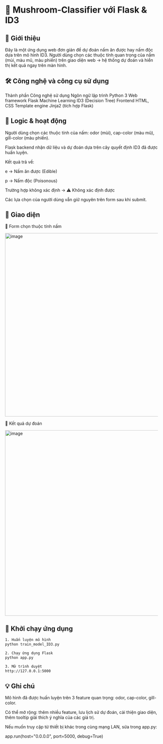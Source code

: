 # 🍄 Mushroom-Classifier với Flask & ID3
## 📌 Giới thiệu

Đây là một ứng dụng web đơn giản để dự đoán nấm ăn được hay nấm độc dựa trên mô hình ID3.
Người dùng chọn các thuộc tính quan trọng của nấm (mùi, màu mũ, màu phiến) trên giao diện web → hệ thống dự đoán và hiển thị kết quả ngay trên màn hình.

## 🛠️ Công nghệ và công cụ sử dụng
Thành phần	Công nghệ sử dụng
Ngôn ngữ lập trình	Python 3
Web framework	Flask
Machine Learning	ID3 (Decision Tree)
Frontend	HTML, CSS
Template engine	Jinja2 (tích hợp Flask)
## 🧠 Logic & hoạt động

Người dùng chọn các thuộc tính của nấm: odor (mùi), cap-color (màu mũ), gill-color (màu phiến).

Flask backend nhận dữ liệu và dự đoán dựa trên cây quyết định ID3 đã được huấn luyện.

Kết quả trả về:

e → Nấm ăn được (Edible)

p → Nấm độc (Poisonous)

Trường hợp không xác định → ⚠️ Không xác định được

Các lựa chọn của người dùng vẫn giữ nguyên trên form sau khi submit.

## 🎨 Giao diện

🔹 Form chọn thuộc tính nấm

<img width="978" height="604" alt="image" src="https://github.com/user-attachments/assets/1a39ca88-6e9d-45aa-b9b2-32ee5fabe009" />

🔹 Kết quả dự đoán

<img width="880" height="611" alt="image" src="https://github.com/user-attachments/assets/594ce291-5f9d-4b3f-9768-ec2fc6c149b7" />

## 🚀 Khởi chạy ứng dụng

```bash
1. Huấn luyện mô hình
python train_model_ID3.py

2. Chạy ứng dụng Flask
python app.py

3. Mở trình duyệt
http://127.0.0.1:5000
```

## 💡 Ghi chú

Mô hình đã được huấn luyện trên 3 feature quan trọng: odor, cap-color, gill-color.

Có thể mở rộng: thêm nhiều feature, lưu lịch sử dự đoán, cải thiện giao diện, thêm tooltip giải thích ý nghĩa của các giá trị.

Nếu muốn truy cập từ thiết bị khác trong cùng mạng LAN, sửa trong app.py:

app.run(host="0.0.0.0", port=5000, debug=True)
